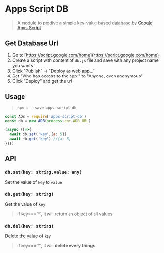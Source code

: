 # Apps Script DB

> A module to prodive a simple key-value based database by [Google Apps Script](https://developers.google.com/apps-script/)

## Get Database Url

1. Go to [https://script.google.com/home](https://script.google.com/home)
2. Create a script with content of `db.js` file and save with any project name you wants
3. Click "Publish" -> "Deploy as web app..."
4. Set "Who has access to the app:" to "Anyone, even anonymous"
5. Click "Deploy" and get the url

## Usage

> `npm i --save apps-script-db`

```javascript
const ADB = require('apps-script-db')
const db = new ADB(process.env.ADB_URL)

(async ()=>{
  await db.set('key',{a: 5})
  await db.get('key') //{a: 5}
})()
```

## API

### `db.set(key: string,value: any)`

Set the value of `key` to `value`

### `db.get(key: string)`

Get the value of `key`

> if key==='*', it will return an object of all values

### `db.del(key: string)`

Delete the value of `key`

> if key==='*', it will **delete every things**
